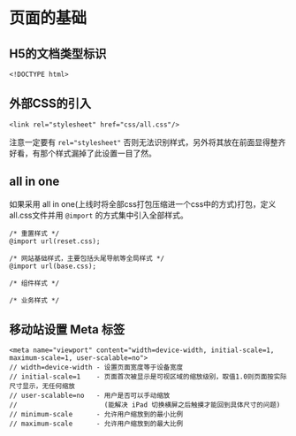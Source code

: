 # 页面的基础
 
## H5的文档类型标识

    <!DOCTYPE html>
    
## 外部CSS的引入

    <link rel="stylesheet" href="css/all.css"/>

注意一定要有 `rel="stylesheet"` 否则无法识别样式，另外将其放在前面显得整齐好看，有那个样式漏掉了此设置一目了然。

## all in one

如果采用 all in one(上线时将全部css打包压缩进一个css中的方式)打包，定义all.css文件并用 `@import` 的方式集中引入全部样式。

    /* 重置样式 */
    @import url(reset.css);
    
    /* 网站基础样式，主要包括头尾导航等全局样式 */
    @import url(base.css);
    
    /* 组件样式 */
    
    /* 业务样式 */
    
## 移动站设置 Meta 标签
    
    <meta name="viewport" content="width=device-width, initial-scale=1, maximum-scale=1, user-scalable=no">
    // width=device-width - 设置页面宽度等于设备宽度
    // initial-scale=1    - 页面首次被显示是可视区域的缩放级别，取值1.0则页面按实际尺寸显示，无任何缩放
    // user-scalable=no   - 用户是否可以手动缩放
    //                      (能解决 iPad 切换横屏之后触摸才能回到具体尺寸的问题)
    // minimum-scale      - 允许用户缩放到的最小比例
    // maximum-scale      - 允许用户缩放到的最大比例
    
    
